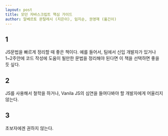 ```yaml
---
layout: post
title: 모던 자바스크립트 핵심 가이드
author: 알베르토 몬탈레시 (지은이), 임지순, 권영재 (옮긴이)
---
```


## 1

JS문법을 빠르게 정리할 때 좋은 책이다. 예를 들어서, 팀에서 신입 개발자가 있거나 1~2주안에 코드 작성에 도움이 될만한 문법을 정리해야 된다면 이 책을 선택하면 좋을 듯 싶다.

## 2

JS를 사용해서 철학을 하거나, Vanila JS의 심연을 들여다봐야 할 개발자에게 어울리지 않는다.

## 3

초보자에겐 권하지 않는다.
